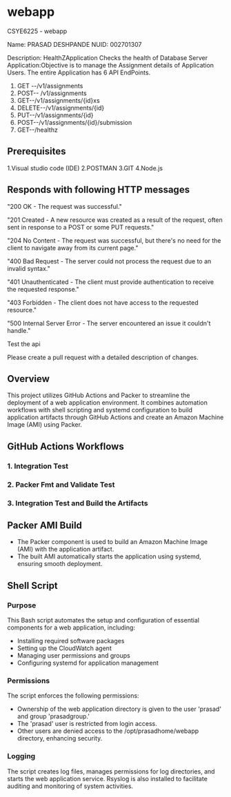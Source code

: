 # webapp

CSYE6225 - webapp

Name: PRASAD DESHPANDE
NUID: 002701307

Description: HealthZApplication
Checks the health of Database Server
Application:Objective is to manage the Assignment details of Application Users.
The entire Application has 6 API EndPoints.

1.  GET --/v1/assignments
2.  POST-- /v1/assignments
3.  GET--/v1/assignments/{id}xs
4.  DELETE--/v1/assignments/{id}
5.  PUT--/v1/assignments/{id}
6.  POST--/v1/assignments/{id}/submission
7.  GET--/healthz

## Prerequisites

1.Visual studio code (IDE)
2.POSTMAN
3.GIT
4.Node.js

## Responds with following HTTP messages

"200 OK - The request was successful."

"201 Created - A new resource was created as a result of the request, often sent in response to a POST or some PUT requests."

"204 No Content - The request was successful, but there's no need for the client to navigate away from its current page."

"400 Bad Request - The server could not process the request due to an invalid syntax."

"401 Unauthenticated - The client must provide authentication to receive the requested response."

"403 Forbidden - The client does not have access to the requested resource."

"500 Internal Server Error - The server encountered an issue it couldn't handle."

Test the api

Please create a pull request with a detailed description of changes.


## Overview

This project utilizes GitHub Actions and Packer to streamline the deployment of a web application environment. It combines automation workflows with shell scripting and systemd configuration to build application artifacts through GitHub Actions and create an Amazon Machine Image (AMI) using Packer.

## GitHub Actions Workflows

### 1. Integration Test

### 2. Packer Fmt and Validate Test

### 3. Integration Test and Build the Artifacts


## Packer AMI Build

- The Packer component is used to build an Amazon Machine Image (AMI) with the application artifact.
- The built AMI automatically starts the application using systemd, ensuring smooth deployment.

## Shell Script

### Purpose

This Bash script automates the setup and configuration of essential components for a web application, including:

- Installing required software packages
- Setting up the CloudWatch agent
- Managing user permissions and groups
- Configuring systemd for application management

### Permissions

The script enforces the following permissions:

- Ownership of the web application directory is given to the user 'prasad' and group 'prasadgroup.'
- The 'prasad' user is restricted from login access.
- Other users are denied access to the /opt/prasadhome/webapp directory, enhancing security.

### Logging

The script creates log files, manages permissions for log directories, and starts the web application service. Rsyslog is also installed to facilitate auditing and monitoring of system activities.
